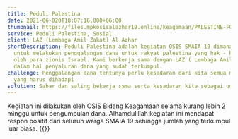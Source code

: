 ```yaml
---
title: Peduli Palestina
date: 2021-06-020T18:07:16.000+06:00
thumbnail: https://files.mpkosisalazhar19.online/keagamaan/PALESTINE-FOTBAR.jpeg
service: Peduli Palestina, Sosial
client: LAZ (Lembaga Amil Zakat) Al Azhar
shortDescription: Peduli Palestina adalah kegiatan OSIS SMAIA 19 dimana kita mencoba
  untuk melakukan penggalangan dana untuk rakyat palestina yang hak - hak nya ditindas
  oleh para zionis Israel. Kami berkerja sama dengan LAZ ( Lembaga Amil Zakat ) Al Azhar
  dalam hal penyaluran dana yang sudah terkumpul.
challenge: Penggalangan dana tentunya perlu kesadaran dari kita semua maka dari itu banyak tantangan
  yang harus dihadapi
solution: Sabar dan saling bekerja sama serta kesadaran kita sebagai umat muslim merupakan hal yang penting
---
```

Kegiatan ini dilakukan oleh OSIS Bidang Keagamaan selama kurang lebih 2 minggu untuk pengumpulan dana. Alhamdulillah kegiatan ini mendapat respon positif dari seluruh warga SMAIA 19 sehingga jumlah yang terkumpul luar biasa.
{{<youtube gmINO-SgZCI>}}
